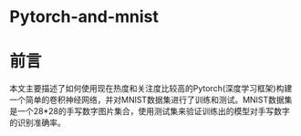 # Pytorch-and-mnist
# 前言
本文主要描述了如何使用现在热度和关注度比较高的Pytorch(深度学习框架)构建一个简单的卷积神经网络，并对MNIST数据集进行了训练和测试。MNIST数据集是一个28*28的手写数字图片集合，使用测试集来验证训练出的模型对手写数字的识别准确率。
